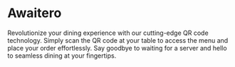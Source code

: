 # Awaitero
Revolutionize your dining experience with our cutting-edge QR code technology. Simply scan the QR code at your table to access the menu and place your order effortlessly. Say goodbye to waiting for a server and hello to seamless dining at your fingertips.
